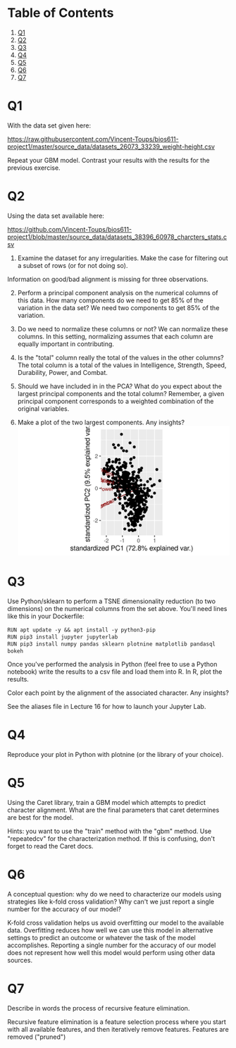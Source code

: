 
# Table of Contents

1.  [Q1](#org0f04966)
2.  [Q2](#org6a81eeb)
3.  [Q3](#org51a4194)
4.  [Q4](#org61f5d14)
5.  [Q5](#orgb73f6b4)
6.  [Q6](#org870b507)
7.  [Q7](#orge0cfd1d)


<a id="org0f04966"></a>

# Q1

With the data set given here:

<https://raw.githubusercontent.com/Vincent-Toups/bios611-project1/master/source_data/datasets_26073_33239_weight-height.csv>

Repeat your GBM model. Contrast your results with the results for the
previous exercise.


<a id="org6a81eeb"></a>

# Q2

Using the data set available here:

<https://github.com/Vincent-Toups/bios611-project1/blob/master/source_data/datasets_38396_60978_charcters_stats.csv>

1.  Examine the dataset for any irregularities. Make the case for
    filtering out a subset of rows (or for not doing so).

Information on good/bad alignment is missing for three observations. 

2.  Perform a principal component analysis on the numerical columns of
    this data. How many components do we need to get 85% of the
    variation in the data set?
We need two components to get 85% of the variation.
3.  Do we need to normalize these columns or not?
We can normalize these columns. In this setting, normalizing assumes that each column are equally important in contributing.

4.  Is the "total" column really the total of the values in the other
    columns?
The total column is a total of the values in Intelligence, Strength, Speed,
Durability, Power, and Combat.
5.  Should we have included in in the PCA? What do you expect
    about the largest principal components and the total column?
    Remember, a given principal component corresponds to a weighted
    combination of the original variables.
6.  Make a plot of the two largest components. Any insights?
![](pca.png)

<a id="org51a4194"></a>

# Q3

Use Python/sklearn to perform a TSNE dimensionality reduction (to two
dimensions) on the numerical columns from the set above. You'll need
lines like this in your Dockerfile:

    RUN apt update -y && apt install -y python3-pip
    RUN pip3 install jupyter jupyterlab
    RUN pip3 install numpy pandas sklearn plotnine matplotlib pandasql bokeh

Once you've performed the analysis in Python (feel free to use a
Python notebook) write the results to a csv file and load them into
R. In R, plot the results.

Color each point by the alignment of the associated character. Any
insights?

See the aliases file in Lecture 16 for how to launch your Jupyter Lab.


<a id="org61f5d14"></a>

# Q4

Reproduce your plot in Python with plotnine (or the library of your
choice).


<a id="orgb73f6b4"></a>

# Q5

Using the Caret library, train a GBM model which attempts to predict
character alignment. What are the final parameters that caret
determines are best for the model.

Hints: you want to use the "train" method with the "gbm" method. Use
"repeatedcv" for the characterization method. If this is confusing,
don't forget to read the Caret docs.


<a id="org870b507"></a>

# Q6

A conceptual question: why do we need to characterize our models using
strategies like k-fold cross validation? Why can't we just report a
single number for the accuracy of our model?

K-fold cross validation helps us avoid overfitting our model to the
available data. Overfitting reduces how well we can use this model in 
alternative settings to predict an outcome or whatever the task of the model
accomplishes. Reporting a single number for the accuracy of our model
does not represent how well this model would perform using other
data sources.

<a id="orge0cfd1d"></a>

# Q7

Describe in words the process of recursive feature elimination. 

Recursive feature elimination is a feature selection process where
you start with all available features, and then iteratively remove features.
Features are removed ("pruned") 